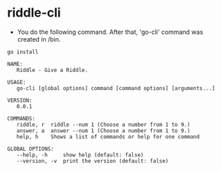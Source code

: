 # riddle-cli

- You do the following command. After that, 'go-cli' command was created in /bin.
```
go install
```

```
NAME:
   Riddle - Give a Riddle.

USAGE:
   go-cli [global options] command [command options] [arguments...]

VERSION:
   0.0.1

COMMANDS:
   riddle, r  riddle --num 1 (Choose a number from 1 to 9.)
   answer, a  answer --num 1 (Choose a number from 1 to 9.)
   help, h    Shows a list of commands or help for one command

GLOBAL OPTIONS:
   --help, -h     show help (default: false)
   --version, -v  print the version (default: false)
```

